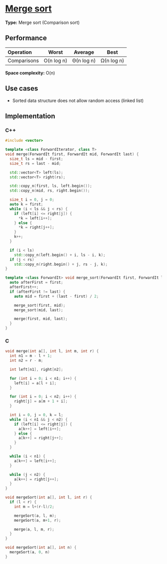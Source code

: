 # [Merge sort​](https://en.wikipedia.org/wiki/Merge_sort)

**Type:** Merge sort (Comparison sort)

## Performance

| Operation   |   Worst    |  Average   |    Best    |
| :---------- | :--------: | :--------: | :--------: |
| Comparisons | O(n log n) | Θ(n log n) | Ω(n log n) |

**Space complexity:** O(n)

## Use cases

- Sorted data structure does not allow random access (linked list)

## Implementation

### C++

```c++
#include <vector>

template <class ForwardIterator, class T>
void merge(ForwardIt first, ForwardIt mid, ForwardIt last) {
  size_t ls = mid - first;
  size_t rs = last - mid;

  std::vector<T> left(ls);
  std::vector<T> right(rs);

  std::copy_n(first, ls, left.begin());
  std::copy_n(mid, rs, right.begin());

  size_t i = 0, j = 0;
  auto k = first;
  while (i < ls && j < rs) {
    if (left[i] <= right[j]) {
      *k = left[i++];
    } else {
      *k = right[j++];
    }
    k++;
  }

  if (i < ls)
    std::copy_n(left.begin() + i, ls - i, k);
  if (j < rs)
    std::copy_n(right.begin() + j, rs - j, k);
}

template <class ForwardIt> void merge_sort(ForwardIt first, ForwardIt last) {
  auto afterFirst = first;
  afterFirst++;
  if (afterFirst != last) {
    auto mid = first + (last - first) / 2;

    merge_sort(first, mid);
    merge_sort(mid, last);

    merge(first, mid, last);
  }
}
```

### C

```c
void merge(int a[], int l, int m, int r) {
  int n1 = m - l + 1;
  int n2 = r - m;

  int left[n1], right[n2];

  for (int i = 0; i < n1; i++) {
    left[i] = a[l + i];
  }

  for (int i = 0; i < n2; i++) {
    right[j] = a[m + 1 + i];
  }

  int i = 0, j = 0, k = l;
  while (i < n1 && j < n2) {
    if (left[i] <= right[j]) {
      a[k++] = left[i++];
    } else {
      a[k++] = right[j++];
    }
  }

  while (i < n1) {
    a[k++] = left[i++];
  }

  while (j < n2) {
    a[k++] = right[j++];
  }
}

void mergeSort(int a[], int l, int r) {
  if (l < r) {
    int m = l+(r-l)/2;

    mergeSort(a, l, m);
    mergeSort(a, m+1, r);

    merge(a, l, m, r);
  }
}

void mergeSort(int a[], int n) {
  mergeSort(a, 0, n)
}
```
